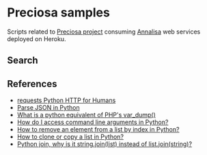 # Preciosa samplesScripts related to [Preciosa project](https://github.com/mgaitan/preciosa) consuming [Annalisa](https://github.com/ajlopez/Annalisa) web servicesdeployed on Heroku.## Search## References- [requests Python HTTP for Humans](https://pypi.python.org/pypi/requests)- [Parse JSON in Python](http://stackoverflow.com/questions/7771011/parse-json-in-python)- [What is a python equivalent of PHP's var_dump()](http://stackoverflow.com/questions/383944/what-is-a-python-equivalent-of-phps-var-dump)- [How do I access command line arguments in Python?](http://stackoverflow.com/questions/4033723/how-do-i-access-command-line-arguments-in-python)- [How to remove an element from a list by index in Python?](http://stackoverflow.com/questions/627435/how-to-remove-an-element-from-a-list-by-index-in-python)- [How to clone or copy a list in Python?](http://stackoverflow.com/questions/2612802/how-to-clone-or-copy-a-list-in-python)- [Python join, why is it string.join(list) instead of list.join(string)?](http://stackoverflow.com/questions/493819/python-join-why-is-it-string-joinlist-instead-of-list-joinstring)